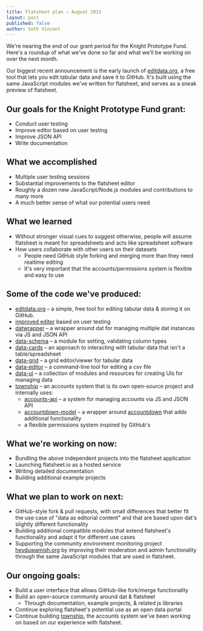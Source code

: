 ```yaml
---
title: Flatsheet plan – August 2015
layout: post
published: false
author: Seth Vincent
---
```


We're nearing the end of our grant period for the Knight Prototype Fund. Here's a roundup of what we've done so far and what we'll be working on over the next month.

Our biggest recent announcement is the early launch of [editdata.org](http://editdata.org), a free tool that lets you edit tabular data and save it to GitHub. It's built using the same JavaScript modules we've written for flatsheet, and serves as a sneak preview of flatsheet.

## Our goals for the Knight Prototype Fund grant:
- Conduct user testing
- Improve editor based on user testing
- Improve JSON API
- Write documentation

## What we accomplished
- Multiple user testing sessions
- Substantial improvements to the flatsheet editor
- Roughly a dozen new JavaScript/Node.js modules and contributions to many more
- A much better sense of what our potential users need

## What we learned
- Without stronger visual cues to suggest otherwise, people will assume flatsheet is meant for spreadsheets and acts like spreadsheet software
- How users collaborate with other users on their datasets
  - People need GitHub style forking and merging more than they need realtime editing
  - It's very important that the accounts/permissions system is flexible and easy to use

## Some of the code we've produced:
- [editdata.org](http://editdata.org) – a simple, free tool for editing tabular data & storing it on GitHub.
- [improved editor](http://github.com/sethvincent/editor-prototype) based on user testing
- [datwrapper](http://github.com/flatsheet/datwrapper) – a wrapper around dat for managing multiple dat instances via JS and JSON API
- [data-schema](http://github.com/sethvincent/data-schema) – a module for setting, validating column types
- [data-cards](http://github.com/sethvincent/data-cards) – an approach to interacting with tabular data that isn't a table/spreadsheet
- [data-grid](http://github.com/sethvincent/data-grid) – a grid editor/viewer for tabular data
- [data-editor](http://github.com/sethvincent/data-editor) – a command-line tool for editing a csv file
- [data-ui](http://github.com/sethvincent/data-ui) – a collection of modules and resources for creating UIs for managing data
- [township](http://github.com/civicmakerlab/township) – an accounts system that is its own open-source project and internally uses:
  - [accounts-api](http://github.com/lukeswart/accounts-api) – a system for managing accounts via JS and JSON API
  - [accountdown-model](http://github.com/sethvincent/accountdown-model) – a wrapper around [accountdown](http://github.com/substack/accountdown) that adds additional functionality
  - a flexible permissions system inspired by GitHub's

## What we're working on now:
- Bundling the above independent projects into the flatsheet application
- Launching flatsheet.io as a hosted service
- Writing detailed documentation
- Building additional example projects

## What we plan to work on next:
- GitHub-style fork & pull requests, with small differences that better fit the use case of "data as editorial content" and that are based upon dat's slightly different functionality
- Building additional compatible modules that extend flatsheet's functionality and adapt it for different use cases
- Supporting the community environment monitoring project [heyduwamish.org](http://heyduwamish.org) by improving their moderation and admin functionality through the same JavaScript modules that are used in flatsheet.

## Our ongoing goals:
- Build a user interface that allows GitHub-like fork/merge functionality
- Build an open-source community around dat & flatsheet 
  - Through documentation, example projects, & related js libraries
- Continue exploring flatsheet's potential use as an open data portal
- Continue building [township](http://github.com/civicmakerlab/township), the accounts system we've been working on based on our experience with flatsheet.
